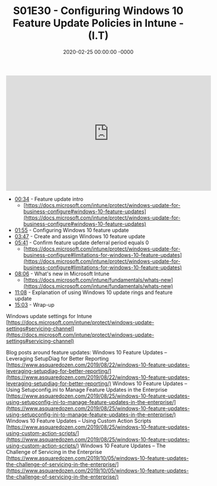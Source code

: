 ﻿---
layout: post
title: "S01E30 - Configuring Windows 10 Feature Update Policies in Intune - (I.T)"
date: 2020-02-25 00:00:00 -0000
categories:
---

<iframe loading="lazy" width="560" height="315" src="https://www.youtube.com/embed/JfSpDVzA2CQ" title="YouTube video player" frameborder="0" allow="accelerometer; autoplay; clipboard-write; encrypted-media; gyroscope; picture-in-picture" allowfullscreen></iframe>

 * [00:34](https://www.youtube.com/watch?v=JfSpDVzA2CQ&t=34s) - Feature update intro
   - [https://docs.microsoft.com/intune/protect/windows-update-for-business-configure#windows-10-feature-updates](https://docs.microsoft.com/intune/protect/windows-update-for-business-configure#windows-10-feature-updates)
 * [01:55](https://www.youtube.com/watch?v=JfSpDVzA2CQ&t=115s) - Configuring Windows 10 feature update
 * [03:47](https://www.youtube.com/watch?v=JfSpDVzA2CQ&t=227s) - Create and assign Windows 10 feature update
 * [05:41](https://www.youtube.com/watch?v=JfSpDVzA2CQ&t=341s) - Confirm feature update deferral period equals 0
   - [https://docs.microsoft.com/intune/protect/windows-update-for-business-configure#limitations-for-windows-10-feature-updates](https://docs.microsoft.com/intune/protect/windows-update-for-business-configure#limitations-for-windows-10-feature-updates)
 * [08:06](https://www.youtube.com/watch?v=JfSpDVzA2CQ&t=486s) - What's new in Microsoft Intune
   - [https://docs.microsoft.com/intune/fundamentals/whats-new](https://docs.microsoft.com/intune/fundamentals/whats-new)
 * [11:08](https://www.youtube.com/watch?v=JfSpDVzA2CQ&t=668s) - Explanation of using Windows 10 update rings and feature update
 * [15:03](https://www.youtube.com/watch?v=JfSpDVzA2CQ&t=903s) - Wrap-up

Windows update settings for Intune
[https://docs.microsoft.com/intune/protect/windows-update-settings#servicing-channel](https://docs.microsoft.com/intune/protect/windows-update-settings#servicing-channel)

Blog posts around feature updates:
Windows 10 Feature Updates – Leveraging SetupDiag for Better Reporting
[https://www.asquaredozen.com/2019/08/22/windows-10-feature-updates-leveraging-setupdiag-for-better-reporting/](https://www.asquaredozen.com/2019/08/22/windows-10-feature-updates-leveraging-setupdiag-for-better-reporting/)
Windows 10 Feature Updates – Using Setupconfig.ini to Manage Feature Updates in the Enterprise
[https://www.asquaredozen.com/2019/08/25/windows-10-feature-updates-using-setupconfig-ini-to-manage-feature-updates-in-the-enterprise/](https://www.asquaredozen.com/2019/08/25/windows-10-feature-updates-using-setupconfig-ini-to-manage-feature-updates-in-the-enterprise/)
Windows 10 Feature Updates – Using Custom Action Scripts
[https://www.asquaredozen.com/2019/08/25/windows-10-feature-updates-using-custom-action-scripts/](https://www.asquaredozen.com/2019/08/25/windows-10-feature-updates-using-custom-action-scripts/)
Windows 10 Feature Updates – The Challenge of Servicing in the Enterprise
[https://www.asquaredozen.com/2019/10/05/windows-10-feature-updates-the-challenge-of-servicing-in-the-enterprise/](https://www.asquaredozen.com/2019/10/05/windows-10-feature-updates-the-challenge-of-servicing-in-the-enterprise/)

